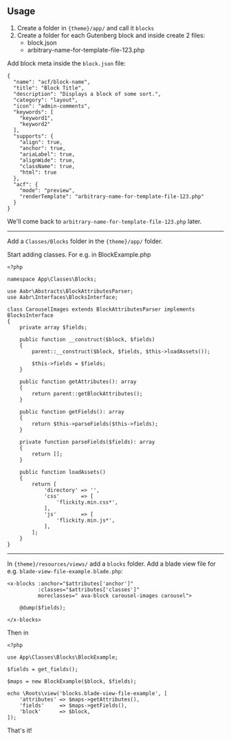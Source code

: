 ## Usage

1. Create a folder in `{theme}/app/` and call it `blocks`
2. Create a folder for each Gutenberg block and inside create 2 files:
    -	block.json
    -	arbitrary-name-for-template-file-123.php

Add block meta inside the `block.json` file:

    {
      "name": "acf/block-name",
      "title": "Block Title",
      "description": "Displays a block of some sort.",
      "category": "layout",
      "icon": "admin-comments",
      "keywords": [
        "keyword1",
        "keyword2"
      ],
      "supports": {
        "align": true,
        "anchor": true,
        "ariaLabel": true,
        "alignWide": true,
        "className": true,
        "html": true
      },
      "acf": {
        "mode": "preview",
        "renderTemplate": "arbitrary-name-for-template-file-123.php"
      }
    }

We'll come back to `arbitrary-name-for-template-file-123.php` later.
___

Add a `Classes/Blocks` folder in the `{theme}/app/` folder.

Start adding classes. For e.g. in BlockExample.php

    <?php

    namespace App\Classes\Blocks;

    use Aabr\Abstracts\BlockAttributesParser;
    use Aabr\Interfaces\BlocksInterface;

    class CarouselImages extends BlockAttributesParser implements BlocksInterface
    {
        private array $fields;

        public function __construct($block, $fields)
        {
            parent::__construct($block, $fields, $this->loadAssets());
    
            $this->fields = $fields;
        }

        public function getAttributes(): array
        {
            return parent::getBlockAttributes();
        }
    
        public function getFields(): array
        {
            return $this->parseFields($this->fields);
        }

        private function parseFields($fields): array
        {
            return [];
        }

        public function loadAssets()
        {
            return [
                'directory' => '',
                'css'       => [
                    'flickity.min.css*',
                ],
                'js'        => [
                    'flickity.min.js*',
                ],
            ];
        }
    }
___

In `{theme}/resources/views/` add a `blocks` folder. Add a blade view file for e.g. `blade-view-file-example.blade.php`:

    <x-blocks :anchor="$attributes['anchor']"
              :classes="$attributes['classes']"
              moreclasses=" ava-block carousel-images carousel">

		@dump($fields);

    </x-blocks>


Then in

    <?php

    use App\Classes\Blocks\BlockExample;

    $fields = get_fields();

    $maps = new BlockExample($block, $fields);

    echo \Roots\view('blocks.blade-view-file-example', [
	    'attributes' => $maps->getAttributes(),
	    'fields'     => $maps->getFields(),
	    'block'      => $block,
    ]);



That's it!
